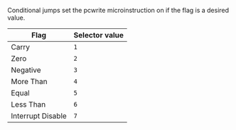 Conditional jumps set the pcwrite microinstruction on if the flag is a desired value.

| Flag              | Selector value |
| ----------------- | -------------- |
| Carry             | `1`            |
| Zero              | `2`            |
| Negative          | `3`            |
| More Than         | `4`            |
| Equal             | `5`            |
| Less Than         | `6`            |
| Interrupt Disable | `7`            |

